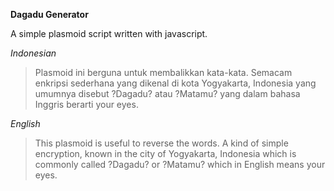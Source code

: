 **Dagadu Generator**

A simple plasmoid script written with javascript.

*Indonesian*
> Plasmoid ini berguna untuk membalikkan kata-kata. Semacam enkripsi sederhana yang dikenal di kota Yogyakarta, Indonesia yang umumnya disebut ?Dagadu? atau ?Matamu? yang dalam bahasa Inggris berarti your eyes.

*English*
> This plasmoid is useful to reverse the words. A kind of simple encryption, known in the city of Yogyakarta, Indonesia which is commonly called ?Dagadu? or ?Matamu? which in English means your eyes.

